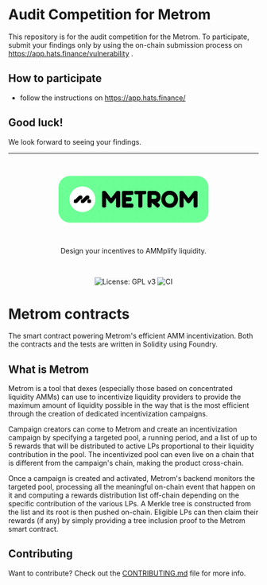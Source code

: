 # Audit Competition for Metrom
This repository is for the audit competition for the Metrom.
To participate, submit your findings only by using the on-chain submission process on https://app.hats.finance/vulnerability .
## How to participate
- follow the instructions on https://app.hats.finance/
## Good luck!
We look forward to seeing your findings.
* * *
<br />

<p align="center">
    <img src=".github/static/logo.svg" alt="Metrom logo" width="60%" />
</p>

<br />

<p align="center">
  Design your incentives to AMMplify liquidity.
</p>

<br />

<p align="center">
    <img src="https://img.shields.io/badge/License-GPLv3-blue.svg" alt="License: GPL v3">
    <img src="https://github.com/metrom-xyz/contracts/actions/workflows/ci.yml/badge.svg" alt="CI">
</p>

# Metrom contracts

The smart contract powering Metrom's efficient AMM incentivization. Both the
contracts and the tests are written in Solidity using Foundry.

## What is Metrom

Metrom is a tool that dexes (especially those based on concentrated liquidity
AMMs) can use to incentivize liquidity providers to provide the maximum amount
of liquidity possible in the way that is the most efficient through the creation
of dedicated incentivization campaigns.

Campaign creators can come to Metrom and create an incentivization campaign by
specifying a targeted pool, a running period, and a list of up to 5 rewards that
will be distributed to active LPs proportional to their liquidity contribution
in the pool. The incentivized pool can even live on a chain that is different
from the campaign's chain, making the product cross-chain.

Once a campaign is created and activated, Metrom's backend monitors the targeted
pool, processing all the meaningful on-chain event that happen on it and
computing a rewards distribution list off-chain depending on the specific
contribution of the various LPs. A Merkle tree is constructed from the list and
its root is then pushed on-chain. Eligible LPs can then claim their rewards (if
any) by simply providing a tree inclusion proof to the Metrom smart contract.

## Contributing

Want to contribute? Check out the [CONTRIBUTING.md](./CONTRIBUTING.md) file for
more info.
